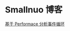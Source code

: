 # Smallnuo 博客

[基于 Performace 分析事件循环](https://github.com/Smallnuo/Smallnuo.github.io/blob/main/javaScript/eventLoop.md)
